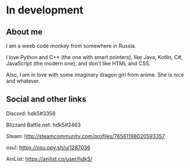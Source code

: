 # In development

## About me

I am a weeb code monkey from somewhere in Russia.

I love Python and C++ (the one with smart pointers), like Java, Kotlin, C#, JavaScript (the modern one), and don't like HTML and CSS.

Also, I am in love with some imaginary dragon girl from anime. She is nice and whatever.

## Social and other links

Discord: hdk5#3358

Blizzard Battle.net: hdk5#2463

Steam: <http://steamcommunity.com/profiles/76561198020593357>

osu!: <https://osu.ppy.sh/u/1287036>

AniList: <https://anilist.co/user/hdk5/>
